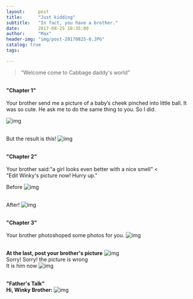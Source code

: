 ```yaml
---
layout:     post
title:      "Just kidding"
subtitle:   "In fact, you have a brother."
date:       2017-08-25 10:35:00
author:     "Max"
header-img: "img/post-20170825-0.JPG"
catalog: true
tags:

---
```


> “Welcome come to Cabbage daddy's world”


<br><b>"Chapter 1"</b>
<br>
<br>Your brother send me a picture of a baby’s cheek pinched into little ball. It was so cute. He ask me to do the same thing to you. So I did.

![img](/img/post-20170825-1.JPG)

<br>But the result is this!
![img](/img/post-20170825-2.JPG)


<br><b>"Chapter 2"</b>
<br>
<br>Your brother said:"a girl looks even better with a nice smell"
<<br>"Edit Winky's picture now! Hurry up."

Before
![img](/img/post-20170825-3.JPG)

<br>After!
![img](/img/post-20170825-4.JPG)

<br><b>"Chapter 3"</b>
<br>
<br>Your brother photoshoped some photos for you. 
![img](/img/post-20170825-5.JPG)

<br><b>At the last, post your brother's picture</b>
![img](/img/post-20170825-6.JPG)
<br>Sorry! Sorry! the picture is wrong
<br>It is him now
![img](/img/post-20170825-7.JPG)

<br><b>"Father's Talk"</b>
<br><b>Hi, Winky Brother: </b>
![img](/img/post-20170825-7.JPG)



